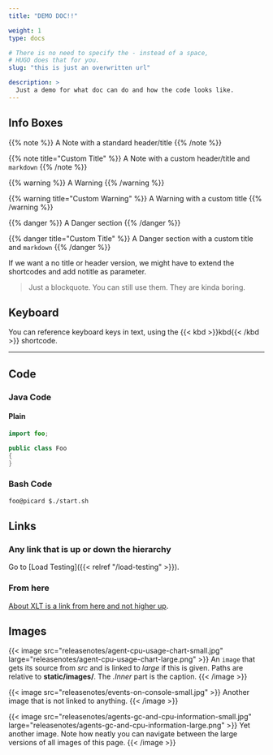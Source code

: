 ```yaml
---
title: "DEMO DOC!!"

weight: 1
type: docs

# There is no need to specify the - instead of a space, 
# HUGO does that for you.
slug: "this is just an overwritten url"

description: >
  Just a demo for what doc can do and how the code looks like.
---
```




## Info Boxes
{{% note %}}
A Note with a standard header/title
{{% /note %}}

{{% note title="Custom Title" %}}
A Note with a custom header/title and `markdown`
{{% /note %}}

{{% warning %}}
A Warning
{{% /warning %}}

{{% warning title="Custom Warning" %}}
A Warning with a custom title
{{% /warning %}}


{{% danger %}}
A Danger section
{{% /danger %}}

{{% danger title="Custom Title" %}}
A Danger section with a custom title and `markdown`
{{% /danger %}}

If we want a no title or header version, we might have to extend the shortcodes and add notitle as parameter.

> Just a blockquote. You can still use them. They are kinda boring.

## Keyboard
You can reference keyboard keys in text, using the {{< kbd >}}kbd{{< /kbd >}} shortcode.

---
## Code

### Java Code
#### Plain

```java
import foo;

public class Foo
{
}
```

### Bash Code
```bash
foo@picard $./start.sh
```

## Links
### Any link that is up or down the hierarchy
Go to [Load Testing]({{< relref "/load-testing" >}}).


### From here
[About XLT is a link from here and not higher up](../10-history).

## Images
{{< image src="releasenotes/agent-cpu-usage-chart-small.jpg" large="releasenotes/agent-cpu-usage-chart-large.png" >}}
An `image` that gets its source from *src* and is linked to *large* if this is given. Paths are relative to **static/images/**. The *.Inner* part is the caption.
{{< /image >}}

{{< image src="releasenotes/events-on-console-small.jpg" >}}
Another image that is not linked to anything.
{{< /image >}}

{{< image src="releasenotes/agents-gc-and-cpu-information-small.jpg" large="releasenotes/agents-gc-and-cpu-information-large.png" >}}
Yet another image. Note how neatly you can navigate between the large versions of all images of this page.
{{< /image >}}




